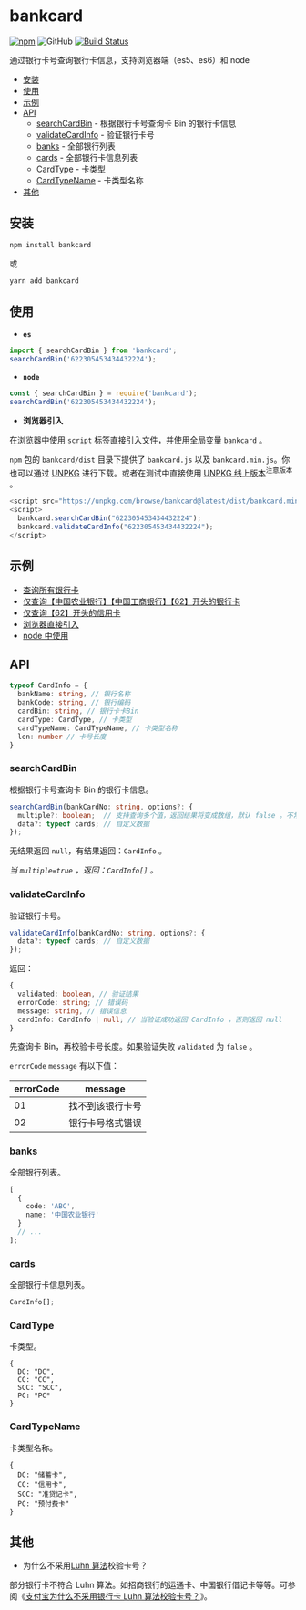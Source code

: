 # bankcard

[![npm](https://img.shields.io/npm/v/bankcard.svg)](https://npmjs.com/package/bankcard) ![GitHub](https://img.shields.io/github/license/caijf/bankcard.svg) [![Build Status](https://travis-ci.org/caijf/bankcard.svg?branch=master)](https://travis-ci.org/caijf/bankcard)

通过银行卡号查询银行卡信息，支持浏览器端（es5、es6）和 node

- [安装](#安装)
- [使用](#使用)
- [示例](#示例)
- [API](#API)
  - [searchCardBin](#searchCardBin) - 根据银行卡号查询卡 Bin 的银行卡信息
  - [validateCardInfo](#validateCardInfo) - 验证银行卡号
  - [banks](#banks) - 全部银行列表
  - [cards](#cards) - 全部银行卡信息列表
  - [CardType](#CardType) - 卡类型
  - [CardTypeName](#CardTypeName) - 卡类型名称
- [其他](#其他)

## 安装

```bash
npm install bankcard
```

或

```bash
yarn add bankcard
```

## 使用

- **`es`**

```javascript
import { searchCardBin } from 'bankcard';
searchCardBin('622305453434432224');
```

- **`node`**

```javascript
const { searchCardBin } = require('bankcard');
searchCardBin('622305453434432224');
```

- **浏览器引入**

在浏览器中使用 `script` 标签直接引入文件，并使用全局变量 `bankcard` 。

`npm` 包的 `bankcard/dist` 目录下提供了 `bankcard.js` 以及 `bankcard.min.js`。你也可以通过 [UNPKG](https://unpkg.com/bankcard@latest/dist/) 进行下载。或者在测试中直接使用 [UNPKG 线上版本](https://unpkg.com/bankcard@latest/dist/bankcard.min.js)<sup>注意版本</sup> 。

```javascript
<script src="https://unpkg.com/browse/bankcard@latest/dist/bankcard.min.js"></script>
<script>
  bankcard.searchCardBin("622305453434432224");
  bankcard.validateCardInfo("622305453434432224");
</script>
```

## 示例

- [查询所有银行卡](https://re3d4b.csb.app/)
- [仅查询【中国农业银行】【中国工商银行】【62】开头的银行卡](https://73e493.csb.app/)
- [仅查询【62】开头的信用卡](https://qsstkd.csb.app/)
- [浏览器直接引入](https://9ez3ui.csb.app/)
- [node 中使用](https://codesandbox.io/s/node-zhong-shi-yong-ggk38e?file=/index.js)

## API

```typescript
typeof CardInfo = {
  bankName: string, // 银行名称
  bankCode: string, // 银行编码
  cardBin: string, // 银行卡卡Bin
  cardType: CardType, // 卡类型
  cardTypeName: CardTypeName, // 卡类型名称
  len: number // 卡号长度
}
```

### searchCardBin

根据银行卡号查询卡 Bin 的银行卡信息。

```typescript
searchCardBin(bankCardNo: string, options?: {
  multiple?: boolean;  // 支持查询多个值，返回结果将变成数组，默认 false 。不常用，仅少数不同银行的卡 bin 存在重复。
  data?: typeof cards; // 自定义数据
});
```

无结果返回 `null`，有结果返回：`CardInfo` 。

_当 `multiple=true` ，返回：`CardInfo[]` 。_

### validateCardInfo

验证银行卡号。

```typescript
validateCardInfo(bankCardNo: string, options?: {
  data?: typeof cards; // 自定义数据
});
```

返回：

```typescript
{
  validated: boolean, // 验证结果
  errorCode: string; // 错误码
  message: string, // 错误信息
  cardInfo: CardInfo | null; // 当验证成功返回 CardInfo ，否则返回 null
}
```

先查询卡 Bin，再校验卡号长度。如果验证失败 `validated` 为 `false` 。

`errorCode` `message` 有以下值：

| errorCode | message          |
| --------- | ---------------- |
| 01        | 找不到该银行卡号 |
| 02        | 银行卡号格式错误 |

### banks

全部银行列表。

```typescript
[
  {
    code: 'ABC',
    name: '中国农业银行'
  }
  // ...
];
```

### cards

全部银行卡信息列表。

```typescript
CardInfo[];
```

### CardType

卡类型。

```
{
  DC: "DC",
  CC: "CC",
  SCC: "SCC",
  PC: "PC"
}
```

### CardTypeName

卡类型名称。

```
{
  DC: "储蓄卡",
  CC: "信用卡",
  SCC: "准贷记卡",
  PC: "预付费卡"
}
```

## 其他

- 为什么不采用[Luhn 算法](https://baike.baidu.com/item/Luhn算法/22799984)校验卡号？

部分银行卡不符合 Luhn 算法。如招商银行的运通卡、中国银行借记卡等等。可参阅《[支付宝为什么不采用银行卡 Luhn 算法校验卡号？](https://www.zhihu.com/question/21729157)》。
